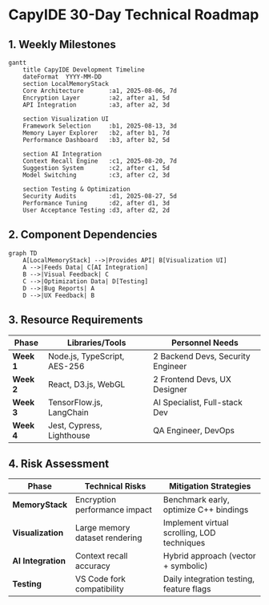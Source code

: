 # CapyIDE 30-Day Technical Roadmap

## 1. Weekly Milestones

```mermaid
gantt
    title CapyIDE Development Timeline
    dateFormat  YYYY-MM-DD
    section LocalMemoryStack
    Core Architecture       :a1, 2025-08-06, 7d
    Encryption Layer        :a2, after a1, 5d
    API Integration         :a3, after a2, 3d

    section Visualization UI
    Framework Selection     :b1, 2025-08-13, 3d
    Memory Layer Explorer   :b2, after b1, 7d
    Performance Dashboard   :b3, after b2, 5d

    section AI Integration
    Context Recall Engine   :c1, 2025-08-20, 7d
    Suggestion System       :c2, after c1, 5d
    Model Switching         :c3, after c2, 3d

    section Testing & Optimization
    Security Audits         :d1, 2025-08-27, 5d
    Performance Tuning      :d2, after d1, 3d
    User Acceptance Testing :d3, after d2, 2d
```

## 2. Component Dependencies

```mermaid
graph TD
    A[LocalMemoryStack] -->|Provides API| B[Visualization UI]
    A -->|Feeds Data| C[AI Integration]
    B -->|Visual Feedback| C
    C -->|Optimization Data| D[Testing]
    D -->|Bug Reports| A
    D -->|UX Feedback| B
```

## 3. Resource Requirements

| Phase | Libraries/Tools | Personnel Needs |
|-------|-----------------|----------------|
| **Week 1** | Node.js, TypeScript, AES-256 | 2 Backend Devs, Security Engineer |
| **Week 2** | React, D3.js, WebGL | 2 Frontend Devs, UX Designer |
| **Week 3** | TensorFlow.js, LangChain | AI Specialist, Full-stack Dev |
| **Week 4** | Jest, Cypress, Lighthouse | QA Engineer, DevOps |

## 4. Risk Assessment

| Phase | Technical Risks | Mitigation Strategies |
|-------|-----------------|----------------------|
| **MemoryStack** | Encryption performance impact | Benchmark early, optimize C++ bindings |
| **Visualization** | Large memory dataset rendering | Implement virtual scrolling, LOD techniques |
| **AI Integration** | Context recall accuracy | Hybrid approach (vector + symbolic) |
| **Testing** | VS Code fork compatibility | Daily integration testing, feature flags |